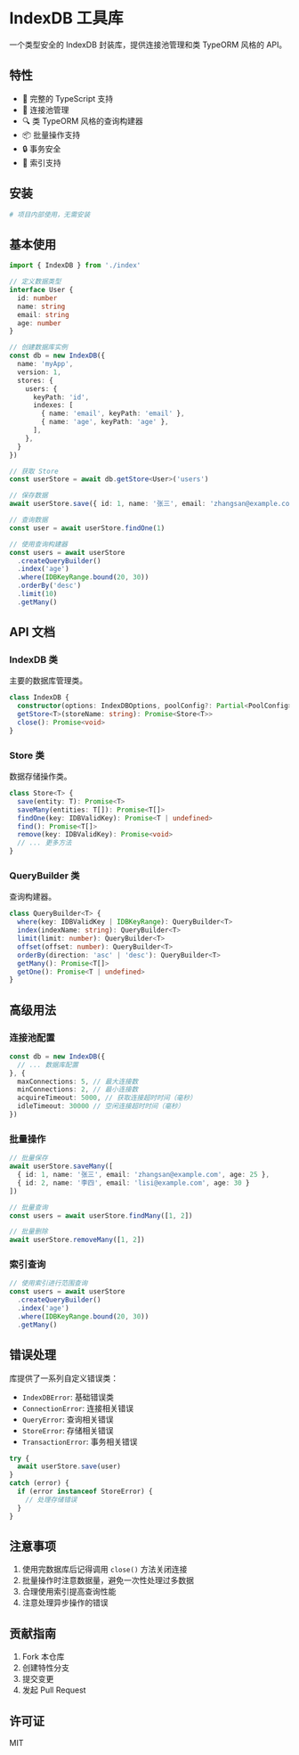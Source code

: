 # IndexDB 工具库

一个类型安全的 IndexDB 封装库，提供连接池管理和类 TypeORM 风格的 API。

## 特性

- 🚀 完整的 TypeScript 支持
- 🔄 连接池管理
- 🔍 类 TypeORM 风格的查询构建器
- 📦 批量操作支持
- 🔒 事务安全
- 🎯 索引支持

## 安装

```bash
# 项目内部使用，无需安装
```

## 基本使用

```typescript
import { IndexDB } from './index'

// 定义数据类型
interface User {
  id: number
  name: string
  email: string
  age: number
}

// 创建数据库实例
const db = new IndexDB({
  name: 'myApp',
  version: 1,
  stores: {
    users: {
      keyPath: 'id',
      indexes: [
        { name: 'email', keyPath: 'email' },
        { name: 'age', keyPath: 'age' },
      ],
    },
  }
})

// 获取 Store
const userStore = await db.getStore<User>('users')

// 保存数据
await userStore.save({ id: 1, name: '张三', email: 'zhangsan@example.com', age: 25 })

// 查询数据
const user = await userStore.findOne(1)

// 使用查询构建器
const users = await userStore
  .createQueryBuilder()
  .index('age')
  .where(IDBKeyRange.bound(20, 30))
  .orderBy('desc')
  .limit(10)
  .getMany()
```

## API 文档

### IndexDB 类

主要的数据库管理类。

```typescript
class IndexDB {
  constructor(options: IndexDBOptions, poolConfig?: Partial<PoolConfig>)
  getStore<T>(storeName: string): Promise<Store<T>>
  close(): Promise<void>
}
```

### Store 类

数据存储操作类。

```typescript
class Store<T> {
  save(entity: T): Promise<T>
  saveMany(entities: T[]): Promise<T[]>
  findOne(key: IDBValidKey): Promise<T | undefined>
  find(): Promise<T[]>
  remove(key: IDBValidKey): Promise<void>
  // ... 更多方法
}
```

### QueryBuilder 类

查询构建器。

```typescript
class QueryBuilder<T> {
  where(key: IDBValidKey | IDBKeyRange): QueryBuilder<T>
  index(indexName: string): QueryBuilder<T>
  limit(limit: number): QueryBuilder<T>
  offset(offset: number): QueryBuilder<T>
  orderBy(direction: 'asc' | 'desc'): QueryBuilder<T>
  getMany(): Promise<T[]>
  getOne(): Promise<T | undefined>
}
```

## 高级用法

### 连接池配置

```typescript
const db = new IndexDB({
  // ... 数据库配置
}, {
  maxConnections: 5, // 最大连接数
  minConnections: 2, // 最小连接数
  acquireTimeout: 5000, // 获取连接超时时间（毫秒）
  idleTimeout: 30000 // 空闲连接超时时间（毫秒）
})
```

### 批量操作

```typescript
// 批量保存
await userStore.saveMany([
  { id: 1, name: '张三', email: 'zhangsan@example.com', age: 25 },
  { id: 2, name: '李四', email: 'lisi@example.com', age: 30 }
])

// 批量查询
const users = await userStore.findMany([1, 2])

// 批量删除
await userStore.removeMany([1, 2])
```

### 索引查询

```typescript
// 使用索引进行范围查询
const users = await userStore
  .createQueryBuilder()
  .index('age')
  .where(IDBKeyRange.bound(20, 30))
  .getMany()
```

## 错误处理

库提供了一系列自定义错误类：

- `IndexDBError`: 基础错误类
- `ConnectionError`: 连接相关错误
- `QueryError`: 查询相关错误
- `StoreError`: 存储相关错误
- `TransactionError`: 事务相关错误

```typescript
try {
  await userStore.save(user)
}
catch (error) {
  if (error instanceof StoreError) {
    // 处理存储错误
  }
}
```

## 注意事项

1. 使用完数据库后记得调用 `close()` 方法关闭连接
2. 批量操作时注意数据量，避免一次性处理过多数据
3. 合理使用索引提高查询性能
4. 注意处理异步操作的错误

## 贡献指南

1. Fork 本仓库
2. 创建特性分支
3. 提交变更
4. 发起 Pull Request

## 许可证

MIT
